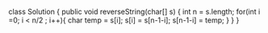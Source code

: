 class Solution {
    public void reverseString(char[] s) {
      int n = s.length;
      for(int i =0; i < n/2 ; i++){
        char temp = s[i];
        s[i] = s[n-1-i];
        s[n-1-i] = temp;
      }
    }
}
